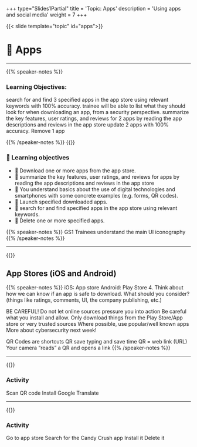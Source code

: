 +++
type="Slides1Partial"
title = 'Topic: Apps'
description = 'Using apps and social media'
weight = 7
+++

{{< slide template="topic" id="apps">}}

# 📱 Apps

---

{{% speaker-notes %}}

### Learning Objectives:

search for and find 3 specified apps in the app store using relevant keywords with 100% accuracy.
trainee will be able to list what they should look for when downloading an app, from a security perspective.
summarize the key features, user ratings, and reviews for 2 apps by reading the app descriptions and reviews in the app store
update 2 apps with 100% accuracy.
Remove 1 app

{{% /speaker-notes %}}
{{<slide template="objectives">}}

### 🎯 Learning objectives

- 🎯 Download one or more apps from the app store.
- 🎯 summarize the key features, user ratings, and reviews for apps by reading the app descriptions and reviews in the app store
- 🎯 You understand basics about the use of digital technologies and smartphones with some concrete examples (e.g. forms, QR codes).
- 🎯 Launch specified downloaded apps.
- 🎯 search for and find specified apps in the app store using relevant keywords.
- 🎯 Delete one or more specified apps.

{{% speaker-notes %}}
GS1 Trainees understand the main UI iconography
{{% /speaker-notes %}}

---

{{<slide template="section">}}

## App Stores (iOS and Android)

{{% speaker-notes %}}
iOS: App store
Android: Play Store 4. Think about how we can know if an app is safe to download. What should you consider? (things like ratings, comments, UI, the company publishing, etc.)

BE CAREFUL!
Do not let online sources pressure you into action
Be careful what you install and allow.
Only download things from the Play Store/App store or very trusted sources
Where possible, use popular/well known apps
More about cybersecurity next week!

QR Codes are shortcuts
QR save typing and save time
QR = web link (URL)
Your camera “reads” a QR and opens a link
{{% /speaker-notes %}}

---

{{<slide template="activity">}}

### Activity

Scan QR code
Install Google Translate

---

{{<slide template="activity">}}

### Activity

Go to app store
Search for the Candy Crush app
Install it
Delete it
